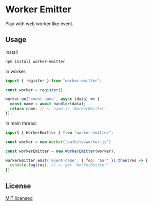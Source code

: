 # Worker Emitter

Play with web worker like event.

## Usage

Install

```bash
npm install worker-emitter
```

In worker:
```javascript
import { register } from "worker-emitter";

const worker = register();

worker.on('event-name', async (data) => {
  const name = await handler(data);
  return name; // <- name is 'WorkerEmitter'
});
```

In main thread:

```javascript
import { WorkerEmitter } from "worker-emitter";

const worker = new Worker('path/to/worker.js')

const workerEmitter = new WorkerEmitter(worker);

workerEmitter.emit('event-name', { foo: 'bar' }).then(res => {
  console.log(res); // <- get 'WorkerEmitter'
});
```

## License

[MIT licensed](./LICENSE)
